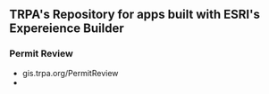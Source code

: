 ## TRPA's Repository for apps built with ESRI's Expereience Builder

### Permit Review 
* gis.trpa.org/PermitReview
* 
